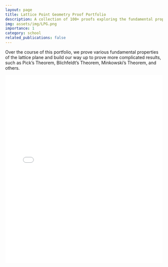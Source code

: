 ```yaml
---
layout: page
title: Lattice Point Geometry Proof Portfolio
description: A collection of 100+ proofs exploring the fundamental properties of the lattice plane. 
img: assets/img/LPG.png
importance: 1
category: school
related_publications: false
---
```


Over the course of this portfolio, we prove various fundamental properties of the lattice plane and build our way up to prove more complicated results, such as Pick’s Theorem, Blichfeldt’s Theorem, Minkowski’s Theorem, and others. 

<embed src="{{ site.baseurl }}/assets/pdf/RyanLin-UM170-FinalPortfolio.pdf" type="application/pdf" width="100%" height="600px" />

